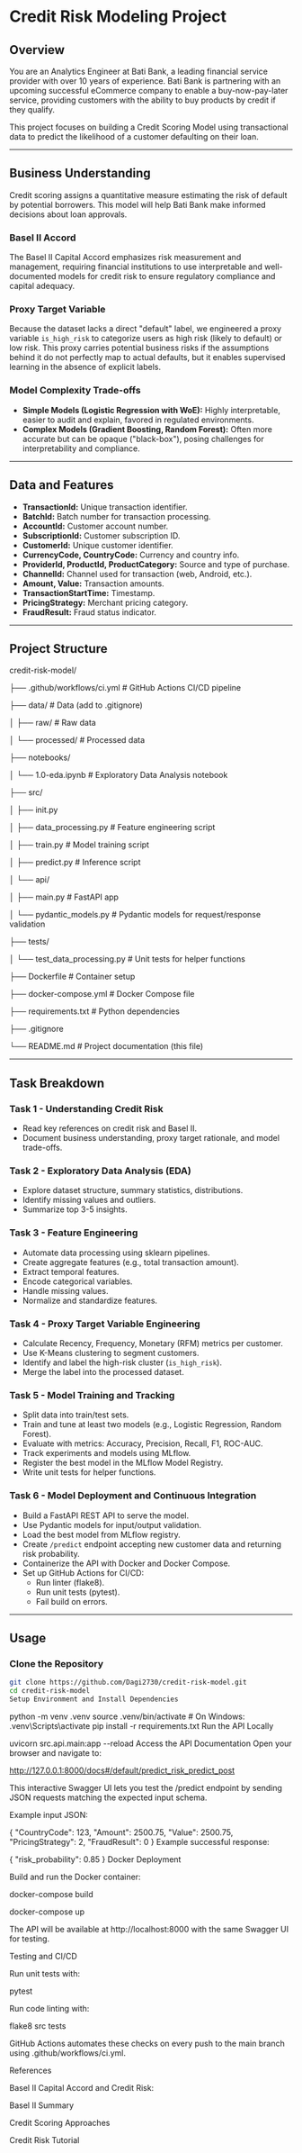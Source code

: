 # Credit Risk Modeling Project

## Overview

You are an Analytics Engineer at Bati Bank, a leading financial service provider with over 10 years of experience. Bati Bank is partnering with an upcoming successful eCommerce company to enable a buy-now-pay-later service, providing customers with the ability to buy products by credit if they qualify.

This project focuses on building a Credit Scoring Model using transactional data to predict the likelihood of a customer defaulting on their loan.

---

## Business Understanding

Credit scoring assigns a quantitative measure estimating the risk of default by potential borrowers. This model will help Bati Bank make informed decisions about loan approvals.

### Basel II Accord

The Basel II Capital Accord emphasizes risk measurement and management, requiring financial institutions to use interpretable and well-documented models for credit risk to ensure regulatory compliance and capital adequacy.

### Proxy Target Variable

Because the dataset lacks a direct "default" label, we engineered a proxy variable `is_high_risk` to categorize users as high risk (likely to default) or low risk. This proxy carries potential business risks if the assumptions behind it do not perfectly map to actual defaults, but it enables supervised learning in the absence of explicit labels.

### Model Complexity Trade-offs

- **Simple Models (Logistic Regression with WoE):** Highly interpretable, easier to audit and explain, favored in regulated environments.
- **Complex Models (Gradient Boosting, Random Forest):** Often more accurate but can be opaque ("black-box"), posing challenges for interpretability and compliance.

---

## Data and Features

- **TransactionId:** Unique transaction identifier.
- **BatchId:** Batch number for transaction processing.
- **AccountId:** Customer account number.
- **SubscriptionId:** Customer subscription ID.
- **CustomerId:** Unique customer identifier.
- **CurrencyCode, CountryCode:** Currency and country info.
- **ProviderId, ProductId, ProductCategory:** Source and type of purchase.
- **ChannelId:** Channel used for transaction (web, Android, etc.).
- **Amount, Value:** Transaction amounts.
- **TransactionStartTime:** Timestamp.
- **PricingStrategy:** Merchant pricing category.
- **FraudResult:** Fraud status indicator.

---

## Project Structure

credit-risk-model/

├── .github/workflows/ci.yml # GitHub Actions CI/CD pipeline

├── data/ # Data (add to .gitignore)

│ ├── raw/ # Raw data

│ └── processed/ # Processed data

├── notebooks/

│ └── 1.0-eda.ipynb # Exploratory Data Analysis notebook

├── src/

│ ├── init.py

│ ├── data_processing.py # Feature engineering script

│ ├── train.py # Model training script

│ ├── predict.py # Inference script

│ └── api/

│ ├── main.py # FastAPI app

│ └── pydantic_models.py # Pydantic models for request/response validation

├── tests/

│ └── test_data_processing.py # Unit tests for helper functions

├── Dockerfile # Container setup

├── docker-compose.yml # Docker Compose file

├── requirements.txt # Python dependencies

├── .gitignore

└── README.md # Project documentation (this file)

---

## Task Breakdown

### Task 1 - Understanding Credit Risk

- Read key references on credit risk and Basel II.
- Document business understanding, proxy target rationale, and model trade-offs.

### Task 2 - Exploratory Data Analysis (EDA)

- Explore dataset structure, summary statistics, distributions.
- Identify missing values and outliers.
- Summarize top 3-5 insights.

### Task 3 - Feature Engineering

- Automate data processing using sklearn pipelines.
- Create aggregate features (e.g., total transaction amount).
- Extract temporal features.
- Encode categorical variables.
- Handle missing values.
- Normalize and standardize features.

### Task 4 - Proxy Target Variable Engineering

- Calculate Recency, Frequency, Monetary (RFM) metrics per customer.
- Use K-Means clustering to segment customers.
- Identify and label the high-risk cluster (`is_high_risk`).
- Merge the label into the processed dataset.

### Task 5 - Model Training and Tracking

- Split data into train/test sets.
- Train and tune at least two models (e.g., Logistic Regression, Random Forest).
- Evaluate with metrics: Accuracy, Precision, Recall, F1, ROC-AUC.
- Track experiments and models using MLflow.
- Register the best model in the MLflow Model Registry.
- Write unit tests for helper functions.

### Task 6 - Model Deployment and Continuous Integration

- Build a FastAPI REST API to serve the model.
- Use Pydantic models for input/output validation.
- Load the best model from MLflow registry.
- Create `/predict` endpoint accepting new customer data and returning risk probability.
- Containerize the API with Docker and Docker Compose.
- Set up GitHub Actions for CI/CD:
  - Run linter (flake8).
  - Run unit tests (pytest).
  - Fail build on errors.

---

## Usage

### Clone the Repository

```bash
git clone https://github.com/Dagi2730/credit-risk-model.git
cd credit-risk-model
Setup Environment and Install Dependencies
```
python -m venv .venv
source .venv/bin/activate  # On Windows: .venv\Scripts\activate
pip install -r requirements.txt
Run the API Locally

uvicorn src.api.main:app --reload
Access the API Documentation
Open your browser and navigate to:

http://127.0.0.1:8000/docs#/default/predict_risk_predict_post

This interactive Swagger UI lets you test the /predict endpoint by sending JSON requests matching the expected input schema.

Example input JSON:

{
  "CountryCode": 123,
  "Amount": 2500.75,
  "Value": 2500.75,
  "PricingStrategy": 2,
  "FraudResult": 0
}
Example successful response:

{
  "risk_probability": 0.85
}
Docker Deployment

Build and run the Docker container:

docker-compose build

docker-compose up

The API will be available at http://localhost:8000 with the same Swagger UI for testing.

Testing and CI/CD

Run unit tests with:

pytest

Run code linting with:

flake8 src tests

GitHub Actions automates these checks on every push to the main branch using .github/workflows/ci.yml.

References

Basel II Capital Accord and Credit Risk:

Basel II Summary

Credit Scoring Approaches

Credit Risk Tutorial
